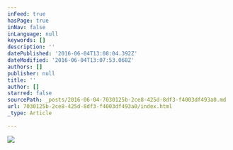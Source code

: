 ```yaml
---
inFeed: true
hasPage: true
inNav: false
inLanguage: null
keywords: []
description: ''
datePublished: '2016-06-04T13:08:04.392Z'
dateModified: '2016-06-04T13:07:53.068Z'
authors: []
publisher: null
title: ''
author: []
starred: false
sourcePath: _posts/2016-06-04-7030125b-2ce8-425d-8df3-f4003df493a0.md
url: 7030125b-2ce8-425d-8df3-f4003df493a0/index.html
_type: Article

---
```

![](https://the-grid-user-content.s3-us-west-2.amazonaws.com/3b997819-cd37-4cd5-b082-a1a03c6741ee.jpg)